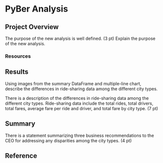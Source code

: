 # PyBer Analysis

## Project Overview


The purpose of the new analysis is well defined. (3 pt)
 Explain the purpose of the new analysis.

### Resources

## Results

Using images from the summary DataFrame and multiple-line chart, describe the differences in ride-sharing data among the different city types.

There is a description of the differences in ride-sharing data among the different city types. Ride-sharing data include the total rides, total drivers, total fares, average fare per ride and driver, and total fare by city type. (7 pt)

## Summary
There is a statement summarizing three business recommendations to the CEO for addressing any disparities among the city types. (4 pt)

## Reference
